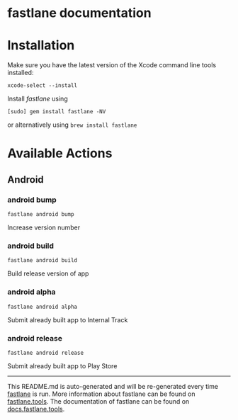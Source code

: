 fastlane documentation
================
# Installation

Make sure you have the latest version of the Xcode command line tools installed:

```
xcode-select --install
```

Install _fastlane_ using
```
[sudo] gem install fastlane -NV
```
or alternatively using `brew install fastlane`

# Available Actions
## Android
### android bump
```
fastlane android bump
```
Increase version number
### android build
```
fastlane android build
```
Build release version of app
### android alpha
```
fastlane android alpha
```
Submit already built app to Internal Track
### android release
```
fastlane android release
```
Submit already built app to Play Store

----

This README.md is auto-generated and will be re-generated every time [fastlane](https://fastlane.tools) is run.
More information about fastlane can be found on [fastlane.tools](https://fastlane.tools).
The documentation of fastlane can be found on [docs.fastlane.tools](https://docs.fastlane.tools).

